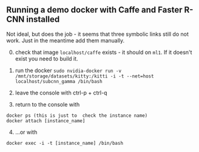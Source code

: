 ## Running a demo docker with Caffe and Faster R-CNN installed

Not ideal, but does the job - it seems that three symbolic links still do not work. Just in the meantime add them manually. 

0. check that image `localhost/caffe` exists - it should on `ml1`.
If it doesn't exist you need to build it.

1. run the docker
`sudo nvidia-docker run -v /mnt/storage/datasets/kitty:/kitti -i -t --net=host localhost/subcnn_gamma /bin/bash`

2. leave the console with ctrl-p + ctrl-q

3. return to the console with 
```
docker ps (this is just to  check the instance name)
docker attach [instance_name]
```

4. ...or with 

```
docker exec -i -t [instance_name] /bin/bash
```
